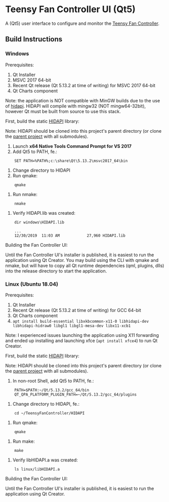 # Teensy Fan Controller UI (Qt5)

A (Qt5) user interface to configure and monitor the [Teensy Fan Controller](https://github.com/mstrthealias/TeensyFanController/).


## Build Instructions

### Windows

Prerequisites:

1. Qt Installer
1. MSVC 2017 64-bit
1. Recent Qt release (Qt 5.13.2 at time of writing) for MSVC 2017 64-bit
1. Qt Charts component

Note: the application is NOT compatible with MinGW builds due to the use of [hidapi](https://github.com/libusb/hidapi).  HIDAPI will compile with mingw32 (NOT mingw64-32bit), however Qt must be built from source to use this stack.


First, build the static [HIDAPI](https://github.com/mstrthealias/HIDAPI-Qt5) library:

Note: HIDAPI should be cloned into this project's parent directory (or clone the [parent project](https://github.com/mstrthealias/TeensyFanController/) with all submodules).

1. Launch **x64 Native Tools Command Prompt for VS 2017**
1. Add Qt5 to PATH, fe.:

```
    SET PATH=%PATH%;c:\share\Qt\5.13.2\msvc2017_64\bin
```

1. Change directory to HIDAPI
1. Run qmake:

```
    qmake
```

1. Run nmake:

```
    nmake
```

1. Verify HIDAPI.lib was created:

```
    dir windows\HIDAPI.lib
    
    ...
    12/30/2019  11:03 AM            27,960 HIDAPI.lib
```

Building the Fan Controller UI:

Until the Fan Controller UI's installer is published, it is easiest to run the application using Qt Creator.  You may build using the CLI with qmake and nmake, but will have to copy all Qt runtime dependencies (qml, plugins, dlls) into the release directory to start the application.



### Linux (Ubuntu 18.04)


Prerequisites:

1. Qt Installer
1. Recent Qt release (Qt 5.13.2 at time of writing) for GCC 64-bit
1. Qt Charts component
1. `apt install build-essential libxkbcommon-x11-0 libhidapi-dev libhidapi-hidraw0 libgl1 libgl1-mesa-dev libx11-xcb1`


Note: I experienced issues launching the application using X11 forwarding and ended up installing and launching xfce (`apt install xfce4`) to run Qt Creator.


First, build the static [HIDAPI](https://github.com/mstrthealias/HIDAPI-Qt5) library:

Note: HIDAPI should be cloned into this project's parent directory (or clone the [parent project](https://github.com/mstrthealias/TeensyFanController/) with all submodules).

1. In non-root Shell, add Qt5 to PATH, fe.:

```
    PATH=$PATH:~/Qt/5.13.2/gcc_64/bin
    QT_QPA_PLATFORM_PLUGIN_PATH=~/Qt/5.13.2/gcc_64/plugins
```

1. Change directory to HIDAPI, fe.:

```
    cd ~/TeensyFanController/HIDAPI
```

1. Run qmake:

```
    qmake
```

1. Run make:

```
    make
```

1. Verify libHIDAPI.a was created:

```
    ls linux/libHIDAPI.a
```

Building the Fan Controller UI:

Until the Fan Controller UI's installer is published, it is easiest to run the application using Qt Creator.

